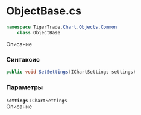 
# ObjectBase.cs
```csharp
namespace TigerTrade.Chart.Objects.Common  
    class ObjectBase
```

Описание

### Синтаксис
```csharp
public void SetSettings(IChartSettings settings)
```

### Параметры
**`settings`** `IChartSettings`  
 Описание  
  

                    
                    